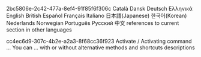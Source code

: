 2bc5806e-2c42-477a-8ef4-91f85f6f306c
Català Dansk Deutsch Ελληνικά English British Español Français Italiano 日本語(Japanese) 한국어(Korean) Nederlands Norwegian Português Pусский 中文
    references to current section in other languages

cc4ec6d9-307c-4b2e-a2a3-8f68cc36f923
Activate / Activating command ... You can ...
    with or without alternative methods and shortcuts descriptions
